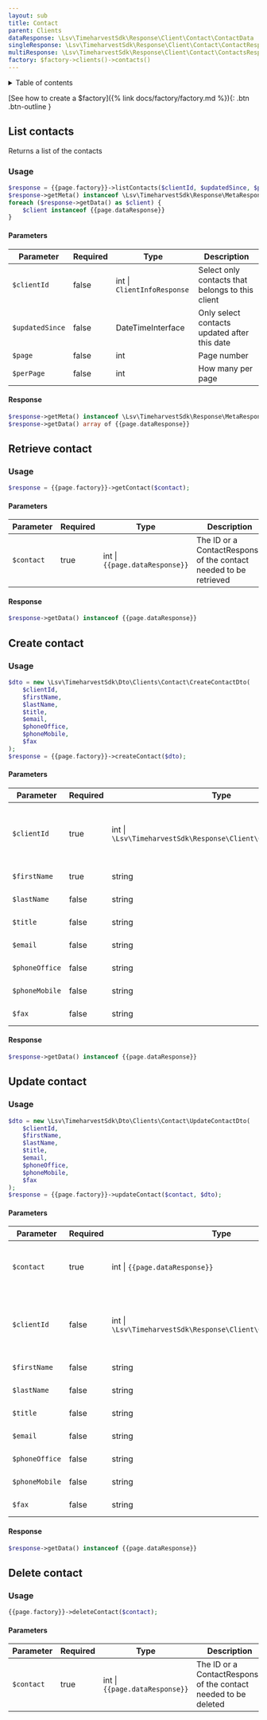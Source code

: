 ```yaml
---
layout: sub
title: Contact
parent: Clients
dataResponse: \Lsv\TimeharvestSdk\Response\Client\Contact\ContactData
singleResponse: \Lsv\TimeharvestSdk\Response\Client\Contact\ContactResponse
multiResponse: \Lsv\TimeharvestSdk\Response\Client\Contact\ContactsResponse
factory: $factory->clients()->contacts()
---
```


<details markdown="block">
<summary class="text-delta">Table of contents</summary>
- TOC
{:toc}
</details>

[See how to create a $factory]({% link docs/factory/factory.md %}){: .btn .btn-outline }

## List contacts

Returns a list of the contacts

### Usage

```php
$response = {{page.factory}}->listContacts($clientId, $updatedSince, $page, $perPage);
$response->getMeta() instanceof \Lsv\TimeharvestSdk\Response\MetaResponse
foreach ($response->getData() as $client) {
    $client instanceof {{page.dataResponse}}
}
```

#### Parameters

| Parameter       | Required | Type                        | Description                                      |
|-----------------|----------|-----------------------------|--------------------------------------------------|
| `$clientId`     | false    | int \| `ClientInfoResponse` | Select only contacts that belongs to this client |
| `$updatedSince` | false    | DateTimeInterface           | Only select contacts updated after this date     |
| `$page`         | false    | int                         | Page number                                      |
| `$perPage`      | false    | int                         | How many per page                                |

#### Response

```php
$response->getMeta() instanceof \Lsv\TimeharvestSdk\Response\MetaResponse;
$response->getData() array of {{page.dataResponse}}
```

## Retrieve contact

### Usage

```php
$response = {{page.factory}}->getContact($contact);
```

#### Parameters

| Parameter  | Required | Type                           | Description                                                       |
|------------|----------|--------------------------------|-------------------------------------------------------------------|
| `$contact` | true     | int \| `{{page.dataResponse}}` | The ID or a ContactResponse of the contact needed to be retrieved |

#### Response

```php
$response->getData() instanceof {{page.dataResponse}}
```

## Create contact

### Usage

```php
$dto = new \Lsv\TimeharvestSdk\Dto\Clients\Contact\CreateContactDto(
    $clientId,
    $firstName,
    $lastName,
    $title,
    $email,
    $phoneOffice,
    $phoneMobile,
    $fax
);
$response = {{page.factory}}->createContact($dto);
```

#### Parameters

| Parameter      | Required | Type                                                                 | Description                                                                      |
|----------------|----------|----------------------------------------------------------------------|----------------------------------------------------------------------------------|
| `$clientId`    | true     | int \| `\Lsv\TimeharvestSdk\Response\Client\ClientInfoResponse`      | The ID or a ClientResponse of the client the contact needs to be associated with |
| `$firstName`   | true     | string                                                               | First name of the contact                                                        |
| `$lastName`    | false    | string                                                               | Last name of the contact                                                         |
| `$title`       | false    | string                                                               | Title of the contact                                                             |
| `$email`       | false    | string                                                               | Email of the contact                                                             |
| `$phoneOffice` | false    | string                                                               | Office phone of the contact                                                      |
| `$phoneMobile` | false    | string                                                               | Mobile phone of the contact                                                      |
| `$fax`         | false    | string                                                               | Fax of the contact                                                               |

#### Response

```php
$response->getData() instanceof {{page.dataResponse}}
```

## Update contact

### Usage

```php
$dto = new \Lsv\TimeharvestSdk\Dto\Clients\Contact\UpdateContactDto(
    $clientId,
    $firstName,
    $lastName,
    $title,
    $email,
    $phoneOffice,
    $phoneMobile,
    $fax
);
$response = {{page.factory}}->updateContact($contact, $dto);
```

#### Parameters

| Parameter      | Required | Type                                                            | Description                                                                      |
|----------------|----------|-----------------------------------------------------------------|----------------------------------------------------------------------------------|
| `$contact`     | true     | int \| `{{page.dataResponse}}`                                  | The ID or a ContactResponse of the contact needed to be updated                  |
| `$clientId`    | false    | int \| `\Lsv\TimeharvestSdk\Response\Client\ClientInfoResponse` | The ID or a ClientResponse of the client the contact needs to be associated with |
| `$firstName`   | false    | string                                                          | First name of the contact                                                        |
| `$lastName`    | false    | string                                                          | Last name of the contact                                                         |
| `$title`       | false    | string                                                          | Title of the contact                                                             |
| `$email`       | false    | string                                                          | Email of the contact                                                             |
| `$phoneOffice` | false    | string                                                          | Office phone of the contact                                                      |
| `$phoneMobile` | false    | string                                                          | Mobile phone of the contact                                                      |
| `$fax`         | false    | string                                                          | Fax of the contact                                                               |

#### Response

```php
$response->getData() instanceof {{page.dataResponse}}
```

## Delete contact

### Usage

```php
{{page.factory}}->deleteContact($contact);
```

#### Parameters

| Parameter  | Required | Type                           | Description                                                     |
|------------|----------|--------------------------------|-----------------------------------------------------------------|
| `$contact` | true     | int \| `{{page.dataResponse}}` | The ID or a ContactResponse of the contact needed to be deleted |

